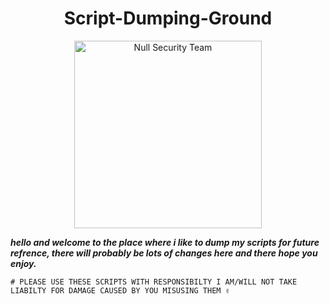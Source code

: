 <h1 align="center"> Script-Dumping-Ground</h1>
<p align="center">
    <img width="300" src="https://media.tenor.com/1mwdqr51emcAAAAC/test-typing.gif" alt="Null Security Team">
</p>

**_hello and welcome to the place where i like to dump my scripts for future refrence, there will probably be lots of changes here and there hope you enjoy._**


    # PLEASE USE THESE SCRIPTS WITH RESPONSIBILTY I AM/WILL NOT TAKE LIABILTY FOR DAMAGE CAUSED BY YOU MISUSING THEM ✌️
